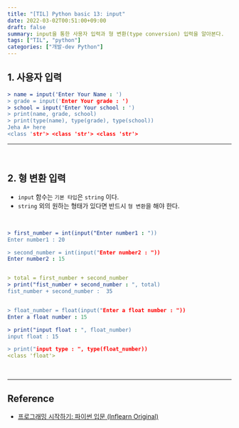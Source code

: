 ```yaml
---
title: "[TIL] Python basic 13: input"
date: 2022-03-02T00:51:00+09:00
draft: false
summary: input을 통한 사용자 입력과 형 변환(type conversion) 입력을 알아본다.
tags: ["TIL", "python"]
categories: ["개발-dev Python"]
---
```


## 1. 사용자 입력

```yml
> name = input('Enter Your Name : ')
> grade = input('Enter Your grade : ')
> school = input('Enter Your school : ')
> print(name, grade, school)
> print(type(name), type(grade), type(school))
Jeha A+ here
<class 'str'> <class 'str'> <class 'str'>
```

---

<br>

## 2. 형 변환 입력

- `input` 함수는 `기본 타입`은 `string` 이다.
- `string` 외의 원하는 형태가 있다면 반드시 `형 변환`을 해야 한다.

<br>

```yml
> first_number = int(input("Enter number1 : "))
Enter number1 : 20

> second_number = int(input("Enter number2 : "))
Enter number2 : 15


> total = first_number + second_number
> print("fist_number + second_number : ", total)
fist_number + second_number :  35


> float_number = float(input("Enter a float number : "))
Enter a float number : 15

> print("input float : ", float_number)
input float : 15

> print("input type : ", type(float_number))
<class 'float'>
```

<br>

---

## Reference

- [프로그래밍 시작하기: 파이썬 입문 (Inflearn Original)](https://www.inflearn.com/course/%ED%94%84%EB%A1%9C%EA%B7%B8%EB%9E%98%EB%B0%8D-%ED%8C%8C%EC%9D%B4%EC%8D%AC-%EC%9E%85%EB%AC%B8-%EC%9D%B8%ED%94%84%EB%9F%B0-%EC%98%A4%EB%A6%AC%EC%A7%80%EB%84%90)
